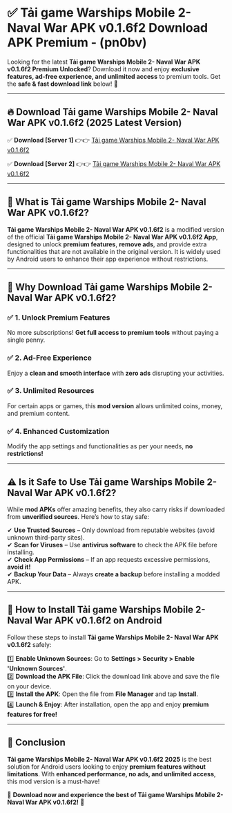 
# ✅ Tải game Warships Mobile 2- Naval War APK v0.1.6f2 Download APK Premium -  (pn0bv) 

Looking for the latest **Tải game Warships Mobile 2- Naval War APK v0.1.6f2 Premium Unlocked**? Download it now and enjoy **exclusive features, ad-free experience, and unlimited access** to premium tools. Get the **safe & fast download link** below! 🚀

---

## 🔥 Download Tải game Warships Mobile 2- Naval War APK v0.1.6f2 (2025 Latest Version)

✅ **Download [Server 1]** 👉👉 [Tải game Warships Mobile 2- Naval War APK v0.1.6f2 ](https://apkcomod.com?title=Tải_game_Warships_Mobile_2-_Naval_War_APK_v0.1.6f2)  

✅ **Download [Server 2]** 👉👉 [Tải game Warships Mobile 2- Naval War APK v0.1.6f2 ](https://apkcomod.com?title=Tải_game_Warships_Mobile_2-_Naval_War_APK_v0.1.6f2)  


---

## 📌 What is Tải game Warships Mobile 2- Naval War APK v0.1.6f2?

**Tải game Warships Mobile 2- Naval War APK v0.1.6f2** is a modified version of the official **Tải game Warships Mobile 2- Naval War APK v0.1.6f2 App**, designed to unlock **premium features**, **remove ads**, and provide extra functionalities that are not available in the original version. It is widely used by Android users to enhance their app experience without restrictions.

---

## 🌟 Why Download Tải game Warships Mobile 2- Naval War APK v0.1.6f2?

### ✅ 1. Unlock Premium Features
No more subscriptions! **Get full access to premium tools** without paying a single penny.

### ✅ 2. Ad-Free Experience
Enjoy a **clean and smooth interface** with **zero ads** disrupting your activities.

### ✅ 3. Unlimited Resources
For certain apps or games, this **mod version** allows unlimited coins, money, and premium content.

### ✅ 4. Enhanced Customization
Modify the app settings and functionalities as per your needs, **no restrictions!**

---

## ⚠️ Is it Safe to Use Tải game Warships Mobile 2- Naval War APK v0.1.6f2?

While **mod APKs** offer amazing benefits, they also carry risks if downloaded from **unverified sources**. Here’s how to stay safe:

✔ **Use Trusted Sources** – Only download from reputable websites (avoid unknown third-party sites).  
✔ **Scan for Viruses** – Use **antivirus software** to check the APK file before installing.  
✔ **Check App Permissions** – If an app requests excessive permissions, **avoid it!**  
✔ **Backup Your Data** – Always **create a backup** before installing a modded APK.

---

## 📲 How to Install Tải game Warships Mobile 2- Naval War APK v0.1.6f2 on Android

Follow these steps to install **Tải game Warships Mobile 2- Naval War APK v0.1.6f2** safely:

1️⃣ **Enable Unknown Sources**: Go to **Settings > Security > Enable 'Unknown Sources'**.  
2️⃣ **Download the APK File**: Click the download link above and save the file on your device.  
3️⃣ **Install the APK**: Open the file from **File Manager** and tap **Install**.  
4️⃣ **Launch & Enjoy**: After installation, open the app and enjoy **premium features for free!**

---

## 🚀 Conclusion

**Tải game Warships Mobile 2- Naval War APK v0.1.6f2 2025** is the best solution for Android users looking to enjoy **premium features without limitations**. With **enhanced performance, no ads, and unlimited access**, this mod version is a must-have!

🔻 **Download now and experience the best of Tải game Warships Mobile 2- Naval War APK v0.1.6f2!** 🔻

